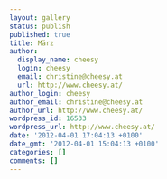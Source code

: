 ```yaml
---
layout: gallery
status: publish
published: true
title: März
author:
  display_name: cheesy
  login: cheesy
  email: christine@cheesy.at
  url: http://www.cheesy.at/
author_login: cheesy
author_email: christine@cheesy.at
author_url: http://www.cheesy.at/
wordpress_id: 16533
wordpress_url: http://www.cheesy.at/
date: '2012-04-01 17:04:13 +0100'
date_gmt: '2012-04-01 15:04:13 +0100'
categories: []
comments: []
---
```

<!--:de-->
<!--:--><!--:en-->
<!--:-->
